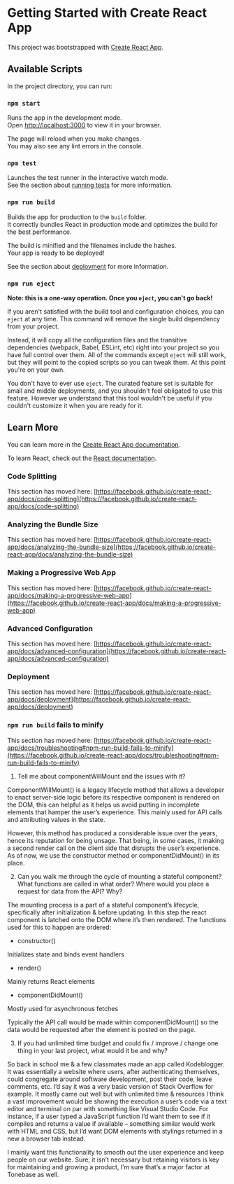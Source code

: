 # Getting Started with Create React App

This project was bootstrapped with [Create React App](https://github.com/facebook/create-react-app).

## Available Scripts

In the project directory, you can run:

### `npm start`

Runs the app in the development mode.\
Open [http://localhost:3000](http://localhost:3000) to view it in your browser.

The page will reload when you make changes.\
You may also see any lint errors in the console.

### `npm test`

Launches the test runner in the interactive watch mode.\
See the section about [running tests](https://facebook.github.io/create-react-app/docs/running-tests) for more information.

### `npm run build`

Builds the app for production to the `build` folder.\
It correctly bundles React in production mode and optimizes the build for the best performance.

The build is minified and the filenames include the hashes.\
Your app is ready to be deployed!

See the section about [deployment](https://facebook.github.io/create-react-app/docs/deployment) for more information.

### `npm run eject`

**Note: this is a one-way operation. Once you `eject`, you can't go back!**

If you aren't satisfied with the build tool and configuration choices, you can `eject` at any time. This command will remove the single build dependency from your project.

Instead, it will copy all the configuration files and the transitive dependencies (webpack, Babel, ESLint, etc) right into your project so you have full control over them. All of the commands except `eject` will still work, but they will point to the copied scripts so you can tweak them. At this point you're on your own.

You don't have to ever use `eject`. The curated feature set is suitable for small and middle deployments, and you shouldn't feel obligated to use this feature. However we understand that this tool wouldn't be useful if you couldn't customize it when you are ready for it.

## Learn More

You can learn more in the [Create React App documentation](https://facebook.github.io/create-react-app/docs/getting-started).

To learn React, check out the [React documentation](https://reactjs.org/).

### Code Splitting

This section has moved here: [https://facebook.github.io/create-react-app/docs/code-splitting](https://facebook.github.io/create-react-app/docs/code-splitting)

### Analyzing the Bundle Size

This section has moved here: [https://facebook.github.io/create-react-app/docs/analyzing-the-bundle-size](https://facebook.github.io/create-react-app/docs/analyzing-the-bundle-size)

### Making a Progressive Web App

This section has moved here: [https://facebook.github.io/create-react-app/docs/making-a-progressive-web-app](https://facebook.github.io/create-react-app/docs/making-a-progressive-web-app)

### Advanced Configuration

This section has moved here: [https://facebook.github.io/create-react-app/docs/advanced-configuration](https://facebook.github.io/create-react-app/docs/advanced-configuration)

### Deployment

This section has moved here: [https://facebook.github.io/create-react-app/docs/deployment](https://facebook.github.io/create-react-app/docs/deployment)

### `npm run build` fails to minify

This section has moved here: [https://facebook.github.io/create-react-app/docs/troubleshooting#npm-run-build-fails-to-minify](https://facebook.github.io/create-react-app/docs/troubleshooting#npm-run-build-fails-to-minify)




1. Tell me about componentWillMount and the issues with it? 

 

ComponentWillMount() is a legacy lifecycle method that allows a developer to enact server-side logic before its respective component is rendered on the DOM, this can helpful as it helps us avoid putting in incomplete elements that hamper the user’s experience. This mainly used for API calls and attributing values in the state. 

However, this method has produced a considerable issue over the years, hence its reputation for being unsage. That being, in some cases, it making a second render call on the client side that disrupts the user’s experience. As of now, we use the constructor method or componentDidMount() in its place. 

 

 

2. Can you walk me through the cycle of mounting a stateful component? What functions are called in what order? Where would you place a request for data from the API? Why? 

 

The mounting process is a part of a stateful component’s lifecycle, specifically after initialization & before updating. In this step the react component is latched onto the DOM where it’s then rendered. The functions used for this to happen are ordered: 

- constructor() 

Initializes state and binds event handlers 

 

- render() 

Mainly returns React elements 

 

- componentDidMount() 

Mostly used for asynchronous fetches 

Typically the API call would be made within componentDidMount() so the data would be requested after the element is posted on the page. 

 

 

3. If you had unlimited time budget and could fix / improve / change one thing in your last project, what would it be and why? 

 

So back in school me & a few classmates made an app called Kodeblogger. It was essentially a website where users, after authenticating themselves, could congregate around software development, post their code, leave comments, etc. I’d say it was a very basic version of Stack Overflow for example. It mostly came out well but with unlimited time & resources I think a vast improvement would be showing the execution a user’s code via a text editor and terminal on par with something like Visual Studio Code. For instance, if a user typed a JavaScript function I’d want them to see if it compiles and returns a value if available – something similar would work with HTML and CSS, but I’d want DOM elements with stylings returned in a new a browser tab instead.  

I mainly want this functionality to smooth out the user experience and keep people on our website. Sure, it isn’t necessary but retaining visitors is key for maintaining and growing a product, I’m sure that’s a major factor at Tonebase as well.  

